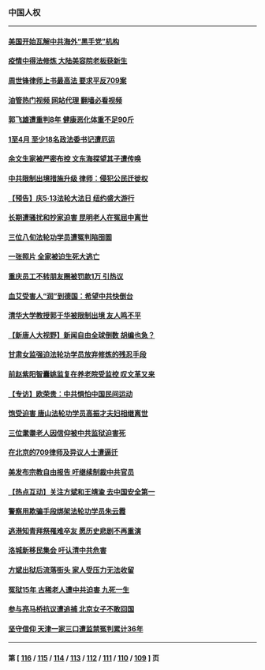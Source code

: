 ### 中国人权
---
#### [美国开始瓦解中共海外“黑手党”机构](../../pages/ncid278/n13995809.md?05140845) 
#### [疫情中得法修炼 大陆美容院老板获新生](../../pages/ncid278/n13995717.md?05140845) 
#### [周世锋律师上书最高法 要求平反709案](../../pages/ncid278/n13995211.md?05140845) 
#### [油管热门视频 网站代理 翻墙必看视频](http://138.2.39.72:81/youtube.html?epic-marker?05140845)
#### [郭飞雄遭重判8年 健康恶化体重不足90斤](../../pages/ncid278/n13993684.md?05140845) 
#### [1至4月 至少18名政法委书记遭厄运](../../pages/ncid278/n13992339.md?05140845) 
#### [余文生家被严密布控 文东海探望其子遭传唤](../../pages/ncid278/n13992628.md?05140845) 
#### [中共限制出境措施升级 律师：侵犯公民迁徙权](../../pages/ncid278/n13991692.md?05140845) 
#### [【预告】庆5‧13法轮大法日 纽约盛大游行](../../pages/ncid278/n13992381.md?05140845) 
#### [长期遭骚扰和抄家迫害 昆明老人在冤屈中离世](../../pages/ncid278/n13990487.md?05140845) 
#### [三位八旬法轮功学员遭冤判陷囹圄](../../pages/ncid278/n13988869.md?05140845) 
#### [一张照片 全家被迫生死大逃亡](../../pages/ncid278/n13990123.md?05140845) 
#### [重庆员工不转朋友圈被罚款1万 引热议](../../pages/ncid278/n13990047.md?05140845) 
#### [血艾受害人“润”到德国：希望中共快倒台](../../pages/ncid278/n13989323.md?05140845) 
#### [清华大学教授郭于华被限制出境 友人鸣不平](../../pages/ncid278/n13989250.md?05140845) 
#### [【新唐人大视野】新闻自由全球倒数 胡编也急？](../../pages/ncid278/n13989121.md?05140845) 
#### [甘肃女监强迫法轮功学员放弃修炼的残忍手段](../../pages/ncid278/n13988053.md?05140845) 
#### [前赵紫阳智囊姚监复在养老院受监控 叹文革又来](../../pages/ncid278/n13988681.md?05140845) 
#### [【专访】欧荣贵：中共惧怕中国民间运动](../../pages/ncid278/n13987518.md?05140845) 
#### [饱受迫害 唐山法轮功学员高振才夫妇相继离世](../../pages/ncid278/n13987209.md?05140845) 
#### [三位耄耋老人因信仰被中共监狱迫害死](../../pages/ncid278/n13986618.md?05140845) 
#### [在北京的709律师及异议人士遭逼迁](../../pages/ncid278/n13986543.md?05140845) 
#### [美发布宗教自由报告 吁继续制裁中共官员](../../pages/ncid278/n13986700.md?05140845) 
#### [【热点互动】关注方斌和王靖渝 去中国安全第一](../../pages/ncid278/n13986095.md?05140845) 
#### [警察用欺骗手段绑架法轮功学员朱云霞](../../pages/ncid278/n13985959.md?05140845) 
#### [逃港知青拜祭罹难卒友 愿历史悲剧不再重演](../../pages/ncid278/n13985618.md?05140845) 
#### [洛城新移民集会 吁认清中共危害](../../pages/ncid278/n13986012.md?05140845) 
#### [方斌出狱后流落街头 家人受压力无法收留](../../pages/ncid278/n13981951.md?05140845) 
#### [冤狱15年 古稀老人遭中共迫害 九死一生](../../pages/ncid278/n13985199.md?05140845) 
#### [参与亮马桥抗议遭追捕 北京女子不敢回国](../../pages/ncid278/n13985420.md?05140845) 
#### [坚守信仰 天津一家三口遭监禁冤判累计36年](../../pages/ncid278/n13983791.md?05140845) 

---
#### 第 [ [116](./116.md?05140845) / [115](./115.md?05140845) / [114](./114.md?05140845) / [113](./113.md?05140845) / [112](./112.md?05140845) / [111](./111.md?05140845) / [110](./110.md?05140845) / [109](./109.md?05140845) ] 页
